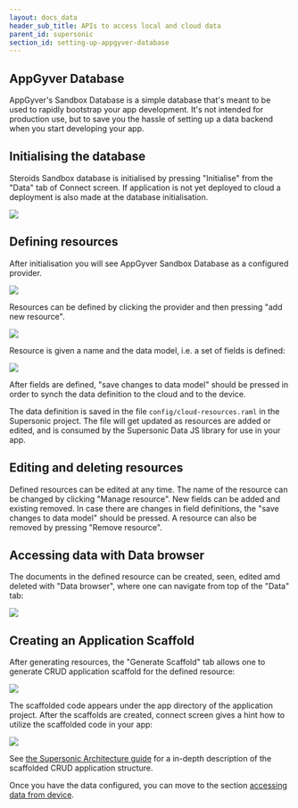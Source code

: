```yaml
---
layout: docs_data
header_sub_title: APIs to access local and cloud data
parent_id: supersonic
section_id: setting-up-appgyver-database
---
```

<section class="docs-section" id="setting-up-appgyver-database">

# AppGyver Database

AppGyver's Sandbox Database is a simple database that's meant to be used to rapidly bootstrap your app development. It's not intended for production use, but to save you the hassle of setting up a data backend when you start developing your app.

</section>
<section class="docs-section" id="initialising-the-database">

## Initialising the database

Steroids Sandbox database is initialised by pressing "Initialise"
from the "Data" tab of Connect screen. If application is not yet deployed to cloud a deployment is also made at the database initialisation.

<img class="tutorial-image" src="/img/guides/data_init.png">

</section>
<section class="docs-section" id="defining-resources">

## Defining resources

After initialisation you will see AppGyver Sandbox Database as a configured provider.

<img class="tutorial-image" src="/img/guides/data_providers.png">

Resources can be defined by clicking the provider and then pressing "add new resource".

<img class="tutorial-image" src="/img/guides/data_provider.png">

Resource is given a name and the data model, i.e. a set of fields is defined:

<img class="tutorial-image" src="/img/guides/data_fields.png">

After fields are defined, "save changes to data model" should be pressed in order to synch the data definition to the cloud and to the device.

The data definition is saved in the file `config/cloud-resources.raml` in the Supersonic project. The file will get updated as resources are added or edited, and is consumed by the Supersonic Data JS library for use in your app.

</section>
<section class="docs-section" id="editing-resources">

## Editing and deleting resources

Defined resources can be edited at any time. The name of the resource can be changed by clicking "Manage resource". New fields can be added and existing removed. In case there are changes in field definitions, the "save changes to data model" should be pressed. A resource can also be removed by pressing "Remove resource".

<section class="docs-section" id="accessing-data-with-data-browser">

## Accessing data with Data browser

The documents in the defined resource can be created, seen, edited amd deleted with "Data browser", where one can navigate from top of the "Data" tab:

<img class="tutorial-image" src="/img/guides/data_browser.png">

</section>
<section class="docs-section" id="creating-an-app-scaffold">

## Creating an Application Scaffold

After generating resources, the "Generate Scaffold" tab allows one to generate CRUD application scaffold for the defined resource:

<img class="tutorial-image" src="/img/guides/data_scaffold.png">

The scaffolded code appears under the app directory of the application project. After the scaffolds are created, connect screen gives a hint how to utilize the scaffolded code in your app:

<img class="tutorial-image" src="/img/guides/data_scaffolded.png">

See [the Supersonic Architecture guide](/supersonic/guides/architecture/) for a in-depth description of the scaffolded CRUD application structure.

Once you have the data configured, you can move to the section [accessing data from device](/supersonic/guides/data/accessing-data-from-device/).

</section>
